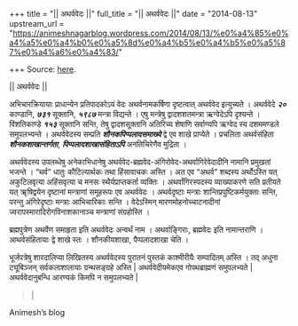 +++
title = "|| अथर्ववेदः ||"
full_title = "|| अथर्ववेदः ||"
date = "2014-08-13"
upstream_url = "https://animeshnagarblog.wordpress.com/2014/08/13/%e0%a4%85%e0%a4%a5%e0%a4%b0%e0%a5%8d%e0%a4%b5%e0%a4%b5%e0%a5%87%e0%a4%a6%e0%a4%83/"

+++
Source: [here](https://animeshnagarblog.wordpress.com/2014/08/13/%e0%a4%85%e0%a4%a5%e0%a4%b0%e0%a5%8d%e0%a4%b5%e0%a4%b5%e0%a5%87%e0%a4%a6%e0%a4%83/).

|| अथर्ववेदः ||

अभिचारक्रियायाः प्राधान्येन प्रतिपादकोऽयं वेदः अथर्वनामकर्षिणा
दृष्टत्वात् अथर्ववेद इत्युच्यते । अथर्ववेदे ***२०*** काण्डानि, ***७३१***
सूक्तानि, ***५९८७*** मन्त्रा विद्यन्ते । एषु मन्त्रेषु द्वादशशतमन्त्रा
ऋग्वेदेऽपि दृश्यन्ते । विंशतिकाण्डे ***१५३*** सूक्तानि सन्ति, तेषु
द्वादशसूक्तानि अतिरिच्य शेषाणि सर्वाण्यपि ऋग्वेद स्य दशममण्डले
समुपलभ्यन्ते । अथर्ववेदस्य सम्प्रति ***शौनकपिप्पलादसमाख्ये*** द्वे एव
शाखे प्राप्येते । प्रचलिता अथर्वसंहिता ***शौनकशाखान्तर्गता***,
***पिप्पलादशाखासंहिताऽपि*** अनतिचिरेणैव मुद्रिता ।

अथर्ववेदस्य उपलब्धेषु अनेकाभिधानेषु
अथर्ववेद-ब्रह्मवेद-अंगिरोवेद-अथर्वागिरेवेदादीनि नामानि प्रमुखतां भजन्ते
। “थर्व” धातुः कौटिल्यार्थकः तथा हिंसावाचकः अस्ति । अत एव “अथर्व”
शब्दस्य अर्थोऽस्ति यत् अकुटिलवृत्या अहिंसवृत्या च मनसः
स्थैर्यप्राप्तकर्ता व्यक्तिः । अथर्वांगिरस्पदस्य व्याख्याकरणे सति
प्रतीयते यत् ॠषिद्वयेन दृष्टानां मन्त्राणां समूहरूपः एव अथर्ववेदः ।
अथर्वदृष्टाः मन्त्राः शान्तिप्रपुष्टिकर्मयुक्ताः सन्ति, परन्तु
अंगिरेदृष्टाः मन्त्राः आभिचारिकाः सन्ति । वेदेऽस्मिन्
मारणमोहनोच्चाटनादीनां ज्वरापस्मारादिरोगविनाशकानाञ्च मन्त्राणां
संग्रहोस्ति ।

ब्रह्मपुत्रेण अथर्वेण समाहृता इति अथर्ववेदः अन्वर्थं नाम ।
अथर्वाङ्गिराः, ब्रह्मवेदः इति नामान्तराणि । आथर्वसंहितायाः द्वे शाखे
स्तः । शौनकीयशाखा, पैप्पलादशाखा चेति ।

भूर्जपत्रेषु शारदालिप्या लिखितस्य अथर्ववेदस्य पुरातनं पुस्तकं
काश्मीरीयैः सम्पादितम् अस्ति । तद् अधुना ट्यूबि़ञ्जन् सर्वकलाशालायाः
ग्रन्थसङ्ग्रहे अस्ति \| अथर्ववेदीयमेकएव गोपथब्राह्मणं समुपलभ्यते \|
अथर्ववेदानुबन्धि आरण्यकं किमपि न समुपलभ्यते \|

> \|

Animesh’s blog

